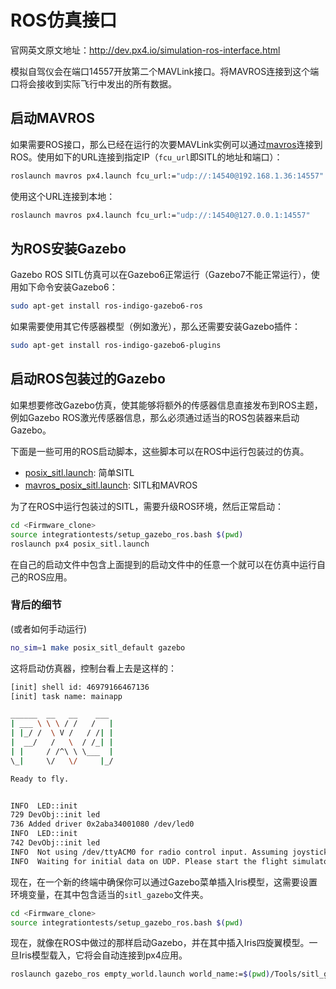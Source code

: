 # ROS仿真接口

官网英文原文地址：http://dev.px4.io/simulation-ros-interface.html

模拟自驾仪会在端口14557开放第二个MAVLink接口。将MAVROS连接到这个端口将会接收到实际飞行中发出的所有数据。

## 启动MAVROS

如果需要ROS接口，那么已经在运行的次要MAVLink实例可以通过[mavros](../10_Robotics-using-ROS/ros-mavros-offboard.md)连接到ROS。使用如下的URL连接到指定IP（`fcu_url`即SITL的地址和端口）：

<div class="host-code"></div>

```sh
roslaunch mavros px4.launch fcu_url:="udp://:14540@192.168.1.36:14557"
```

使用这个URL连接到本地：

<div class="host-code"></div>

```sh
roslaunch mavros px4.launch fcu_url:="udp://:14540@127.0.0.1:14557"
```

## 为ROS安装Gazebo

Gazebo ROS SITL仿真可以在Gazebo6正常运行（Gazebo7不能正常运行），使用如下命令安装Gazebo6：

```sh
sudo apt-get install ros-indigo-gazebo6-ros
```

如果需要使用其它传感器模型（例如激光），那么还需要安装Gazebo插件：

```sh
sudo apt-get install ros-indigo-gazebo6-plugins
```

## 启动ROS包装过的Gazebo

如果想要修改Gazebo仿真，使其能够将额外的传感器信息直接发布到ROS主题，例如Gazebo ROS激光传感器信息，那么必须通过适当的ROS包装器来启动Gazebo。

下面是一些可用的ROS启动脚本，这些脚本可以在ROS中运行包装过的仿真。

- [posix_sitl.launch](https://github.com/PX4/Firmware/blob/master/launch/posix_sitl.launch): 简单SITL
- [mavros_posix_sitl.launch](https://github.com/PX4/Firmware/blob/master/launch/mavros_posix_sitl.launch): SITL和MAVROS

为了在ROS中运行包装过的SITL，需要升级ROS环境，然后正常启动：

```sh
cd <Firmware_clone>
source integrationtests/setup_gazebo_ros.bash $(pwd)
roslaunch px4 posix_sitl.launch
```

在自己的启动文件中包含上面提到的启动文件中的任意一个就可以在仿真中运行自己的ROS应用。

### 背后的细节

(或者如何手动运行)

```sh
no_sim=1 make posix_sitl_default gazebo
```

这将启动仿真器，控制台看上去是这样的：

```sh
[init] shell id: 46979166467136
[init] task name: mainapp

______  __   __    ___
| ___ \ \ \ / /   /   |
| |_/ /  \ V /   / /| |
|  __/   /   \  / /_| |
| |     / /^\ \ \___  |
\_|     \/   \/     |_/

Ready to fly.


INFO  LED::init
729 DevObj::init led
736 Added driver 0x2aba34001080 /dev/led0
INFO  LED::init
742 DevObj::init led
INFO  Not using /dev/ttyACM0 for radio control input. Assuming joystick input via MAVLink.
INFO  Waiting for initial data on UDP. Please start the flight simulator to proceed..
```

现在，在一个新的终端中确保你可以通过Gazebo菜单插入Iris模型，这需要设置环境变量，在其中包含适当的`sitl_gazebo`文件夹。

```sh
cd <Firmware_clone>
source integrationtests/setup_gazebo_ros.bash $(pwd)
```

现在，就像在ROS中做过的那样启动Gazebo，并在其中插入Iris四旋翼模型。一旦Iris模型载入，它将会自动连接到px4应用。

```sh
roslaunch gazebo_ros empty_world.launch world_name:=$(pwd)/Tools/sitl_gazebo/worlds/iris.world
```